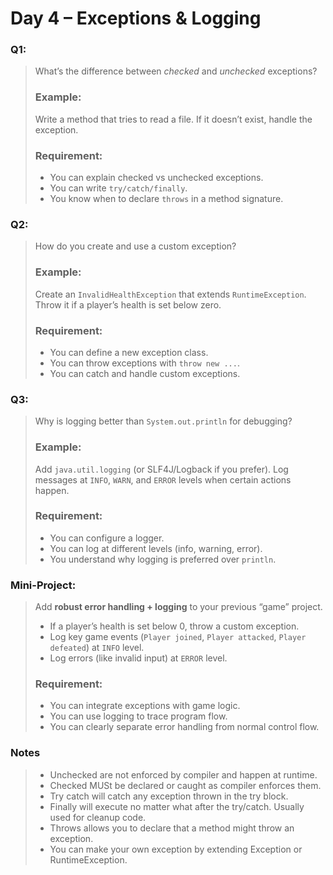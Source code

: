 # Day 4 – Exceptions & Logging

### Q1:
> What’s the difference between *checked* and *unchecked* exceptions?
> ### Example:
> Write a method that tries to read a file. If it doesn’t exist, handle the exception.
> ### Requirement:
> - You can explain checked vs unchecked exceptions.
> - You can write `try/catch/finally`.
> - You know when to declare `throws` in a method signature.

### Q2:
> How do you create and use a custom exception?
> ### Example:
> Create an `InvalidHealthException` that extends `RuntimeException`. Throw it if a player’s health is set below zero.
> ### Requirement:
> - You can define a new exception class.
> - You can throw exceptions with `throw new ...`.
> - You can catch and handle custom exceptions.

### Q3:
> Why is logging better than `System.out.println` for debugging?
> ### Example:
> Add `java.util.logging` (or SLF4J/Logback if you prefer). Log messages at `INFO`, `WARN`, and `ERROR` levels when certain actions happen.
> ### Requirement:
> - You can configure a logger.
> - You can log at different levels (info, warning, error).
> - You understand why logging is preferred over `println`.

### Mini-Project:
> Add **robust error handling + logging** to your previous “game” project.
> - If a player’s health is set below 0, throw a custom exception.
> - Log key game events (`Player joined`, `Player attacked`, `Player defeated`) at `INFO` level.
> - Log errors (like invalid input) at `ERROR` level.
> ### Requirement:
> - You can integrate exceptions with game logic.
> - You can use logging to trace program flow.
> - You can clearly separate error handling from normal control flow.

### Notes
> - Unchecked are not enforced by compiler and happen at runtime.
> - Checked MUSt be declared or caught as compiler enforces them.
> - Try catch will catch any exception thrown in the try block.
> - Finally will execute no matter what after the try/catch. Usually used for cleanup code.
> - Throws allows you to declare that a method might throw an exception.
> - You can make your own exception by extending Exception or RuntimeException.